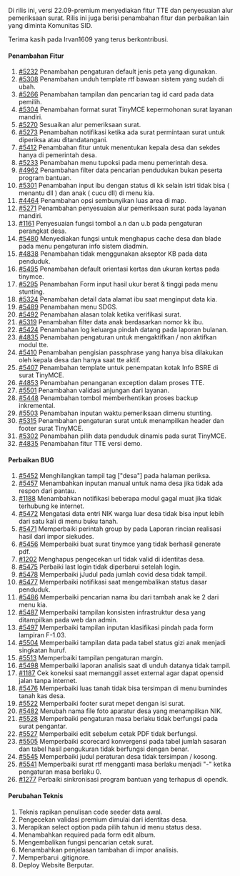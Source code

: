 Di rilis ini, versi 22.09-premium menyediakan fitur TTE dan penyesuaian alur pemeriksaan surat. Rilis ini juga berisi penambahan fitur dan perbaikan lain yang diminta Komunitas SID.

Terima kasih pada Irvan1609 yang terus berkontribusi.

#### Penambahan Fitur

1. [#5232](https://github.com/OpenSID/OpenSID/issues/5232) Penambahan pengaturan default jenis peta yang digunakan.
2. [#5308](https://github.com/OpenSID/OpenSID/issues/5308) Penambahan unduh template rtf bawaan sistem yang sudah di ubah.
3. [#5266](https://github.com/OpenSID/OpenSID/issues/5266) Penambahan tampilan dan pencarian tag id card pada data pemilih.
4. [#5304](https://github.com/OpenSID/OpenSID/issues/5304) Penambahan format surat TinyMCE kepermohonan surat layanan mandiri.
5. [#5270](https://github.com/OpenSID/OpenSID/issues/5270) Sesuaikan alur pemeriksaan surat.
6. [#5273](https://github.com/OpenSID/OpenSID/issues/5273) Penambahan notifikasi ketika ada surat permintaan surat untuk diperiksa atau ditandatangani.
7. [#5412](https://github.com/OpenSID/OpenSID/issues/5412) Penambahan fitur untuk menentukan kepala desa dan sekdes hanya di pemerintah desa.
8. [#5233](https://github.com/OpenSID/OpenSID/issues/5233) Penambahan menu tupoksi pada menu pemerintah desa.
9. [#4962](https://github.com/OpenSID/OpenSID/issues/4962) Penambahan filter data pencarian pendudukan bukan peserta program bantuan.
10. [#5301](https://github.com/OpenSID/OpenSID/issues/5301) Penambahan input ibu dengan status di kk selain istri tidak bisa ( menantu dll ) dan anak ( cucu dll) di menu kia.
11. [#4464](https://github.com/OpenSID/OpenSID/issues/4464) Penambahan opsi sembunyikan luas area di map.
12. [#5271](https://github.com/OpenSID/OpenSID/issues/5271) Penambahan penyesuaian alur pemeriksaan surat pada layanan mandiri.
13. [#1161](https://github.com/OpenSID/premium/issues/1161) Penyesuaian fungsi tombol a.n dan u.b pada pengaturan perangkat desa.
14. [#5480](https://github.com/OpenSID/OpenSID/issues/5480) Menyediakan fungsi untuk menghapus cache desa dan blade pada menu pengaturan info sistem diadmin.
15. [#4838](https://github.com/OpenSID/OpenSID/issues/4838) Penambahan tidak menggunakan akseptor KB pada data penduduk.
16. [#5495](https://github.com/OpenSID/OpenSID/issues/5495) Penambahan default orientasi kertas dan ukuran kertas pada tinymce.
17. [#5295](https://github.com/OpenSID/OpenSID/issues/5295) Penambahan Form input hasil ukur berat & tinggi pada menu stunting.
18. [#5324](https://github.com/OpenSID/OpenSID/issues/5324) Penambahan detail data alamat ibu saat menginput data kia.
19. [#5489](https://github.com/OpenSID/OpenSID/issues/5489) Penambahan menu SDGS.
20. [#5492](https://github.com/OpenSID/OpenSID/issues/5492) Penambahan alasan tolak ketika verifikasi surat.
21. [#5319](https://github.com/OpenSID/OpenSID/issues/5319) Penambahan filter data anak berdasarkan nomor kk ibu.
22. [#5424](https://github.com/OpenSID/OpenSID/issues/5424) Penambahan log keluarga pindah datang pada laporan bulanan.
23. [#4835](https://github.com/OpenSID/OpenSID/issues/4835) Penambahan pengaturan untuk mengaktifkan / non aktifkan modul tte.
24. [#5410](https://github.com/OpenSID/OpenSID/issues/5410) Penambahan pengisian passphrase yang hanya bisa dilakukan oleh kepala desa dan hanya saat tte aktif.
25. [#5407](https://github.com/OpenSID/OpenSID/issues/5407) Penambahan template untuk penempatan kotak Info BSRE di surat TinyMCE.
26. [#4853](https://github.com/OpenSID/OpenSID/issues/4853) Penambahan penanganan exception dalam proses TTE.
27. [#5501](https://github.com/OpenSID/OpenSID/issues/5501) Penambahan validasi anjungan dari layanan.
28. [#5448](https://github.com/OpenSID/OpenSID/issues/5448) Penambahan tombol memberhentikan proses backup inkremental.
29. [#5503](https://github.com/OpenSID/OpenSID/issues/5503) Penambahan inputan waktu pemeriksaan dimenu stunting.
30. [#5315](https://github.com/OpenSID/OpenSID/issues/5315) Penambahan pengaturan surat untuk menampilkan header dan footer surat TinyMCE.
31. [#5302](https://github.com/OpenSID/OpenSID/issues/5302) Penambahan pilih data penduduk dinamis pada surat TinyMCE.
32. [#4835](https://github.com/OpenSID/OpenSID/issues/4835) Penambahan fitur TTE versi demo.

#### Perbaikan BUG

1. [#5452](https://github.com/OpenSID/OpenSID/issues/5452) Menghilangkan tampil tag ["desa"] pada halaman periksa.
2. [#5457](https://github.com/OpenSID/OpenSID/issues/5457) Menambahkan inputan manual untuk nama desa jika tidak ada respon dari pantau.
3. [#1188](https://github.com/OpenSID/premium/issues/1188) Menambahkan notifikasi beberapa modul gagal muat jika tidak terhubung ke internet.
4. [#5472](https://github.com/OpenSID/OpenSID/issues/5472) Mengatasi data entri NIK warga luar desa tidak bisa input lebih dari satu kali di menu buku tanah.
5. [#5471](https://github.com/OpenSID/OpenSID/issues/5471) Memperbaiki perintah group by pada Laporan rincian realisasi hasil dari impor siekudes.
6. [#5456](https://github.com/OpenSID/OpenSID/issues/5456) Memperbaiki buat surat tinymce yang tidak berhasil generate pdf.
7. [#1202](https://github.com/OpenSID/premium/issues/1202) Menghapus pengecekan url tidak valid di identitas desa.
8. [#5475](https://github.com/OpenSID/OpenSID/issues/5475) Perbaiki last login tidak diperbarui setelah login.
9. [#5478](https://github.com/OpenSID/OpenSID/issues/5478) Memperbaiki jJudul pada jumlah covid desa tidak tampil.
10. [#5477](https://github.com/OpenSID/OpenSID/issues/5477) Memperbaiki notifikasi saat mengembalikan status dasar penduduk.
11. [#5486](https://github.com/OpenSID/OpenSID/issues/5486) Memperbaiki pencarian nama ibu dari tambah anak ke 2 dari menu kia.
12. [#5487](https://github.com/OpenSID/OpenSID/issues/5487) Memperbaiki tampilan konsisten infrastruktur desa yang ditampilkan pada web dan admin.
13. [#5497](https://github.com/OpenSID/OpenSID/issues/5497) Memperbaiki tampilan inputan klasifikasi pindah pada form lampiran F-1.03.
14. [#5504](https://github.com/OpenSID/OpenSID/issues/5504) Memperbaiki tampilan data pada tabel status gizi anak menjadi singkatan huruf.
15. [#5513](https://github.com/OpenSID/OpenSID/issues/5513) Memperbaiki tampilan pengaturan margin.
16. [#5498](https://github.com/OpenSID/OpenSID/issues/5498) Memperbaiki laporan analisis saat di unduh datanya tidak tampil.
17. [#1187](https://github.com/OpenSID/premium/issues/1187) Cek koneksi saat memanggil asset external agar dapat opensid jalan tanpa internet.
18. [#5476](https://github.com/OpenSID/OpenSID/issues/5476) Memperbaiki luas tanah tidak bisa tersimpan di menu bumindes tanah kas desa.
19. [#5522](https://github.com/OpenSID/OpenSID/issues/5522) Memperbaiki footer surat mepet dengan isi surat.
20. [#5482](https://github.com/OpenSID/OpenSID/issues/5482) Merubah nama file foto aparatur desa yang menampilkan NIK.
21. [#5528](https://github.com/OpenSID/OpenSID/issues/5528) Memperbaiki pengaturan masa berlaku tidak berfungsi pada surat pengantar.
22. [#5527](https://github.com/OpenSID/OpenSID/issues/5527) Memperbaiki edit sebelum cetak PDF tidak berfungsi.
23. [#5505](https://github.com/OpenSID/OpenSID/issues/5505) Memperbaiki scorecard konvergensi pada tabel jumlah sasaran dan tabel hasil pengukuran tidak berfungsi dengan benar.
24. [#5545](https://github.com/OpenSID/OpenSID/issues/5545) Memperbaiki judul peraturan desa tidak tersimpan / kosong.
25. [#5541](https://github.com/OpenSID/OpenSID/issues/5541) Memperbaiki surat rtf mengganti masa berlaku menjadi "-" ketika pengaturan masa berlaku 0.
26. [#1277](https://github.com/OpenSID/OpenSID/issues/1277) Perbaiki sinkronisasi program bantuan yang terhapus di opendk.

#### Perubahan Teknis

1. Teknis rapikan penulisan code seeder data awal.
2. Pengecekan validasi premium dimulai dari identitas desa.
3. Merapikan select option pada pilih tahun id menu status desa.
4. Menambahkan required pada form edit album.
5. Mengembalikan fungsi pencarian cetak surat.
6. Menambahkan penjelasan tambahan di impor analisis.
7. Memperbarui .gitignore.
8. Deploy Website Berputar.
